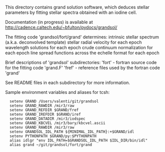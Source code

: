 This directory contains grand solution software, which deduces stellar
parameters by fitting stellar spectra obtained with an iodine cell.

Documentation (in progress) is available at http://cadence.caltech.edu/~bfulton/pydocs/grandsol/

The fitting code 'grandsol/fort/grand' determines:
  intrinsic stellar spectrum (a.k.a. deconvolved template)
  stellar radial velocity for each epoch
  wavelength solutions for each epoch
  crude continuum normalization for each epoch
  line spread functions across the echelle format for each epoch

Brief descriptions of 'grandsol' subdirectories:
  'fort' - fortran source code for the fitting code 'grand.F'
  'fref' - reference files used by the fortran code 'grand'

See README files in each subdirectory for more information.

Sample environment variables and aliases for tcsh:

```
  setenv GRAND /Users/valenti/git/grandsol
  setenv GRAND_RAWDIR /mir3/raw
  setenv GRAND_REFDIR $GRAND/fref
  setenv GRAND_IREFDIR $GRAND/iref
  setenv GRAND_DATADIR /mir3/iodspec
  setenv GRAND_KBCVEL /mir3/bary/kbcvel.ascii
  setenv GRAND_RAWDIR /mir3/raw
  setenv GRANDSOL_IDL_PATH ${MINIMAL_IDL_PATH}:+$GRAND/idl
  setenv PYTHONPATH $GRAND/py:$PYTHONPATH  
  alias idlgr "env IDL_PATH=$GRANDSOL_IDL_PATH $IDL_DIR/bin/idl"
  alias grand ~/git/grandsol/fort/grand
```

